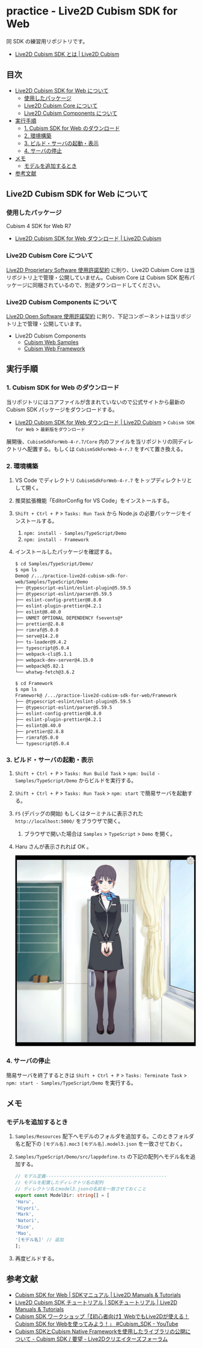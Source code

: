 <!-- omit in toc -->
# practice - Live2D Cubism SDK for Web

同 SDK の練習用リポジトリです。

- [Live2D Cubism SDK とは | Live2D Cubism](https://www.live2d.com/sdk/about/)

<!-- omit in toc -->
## 目次

- [Live2D Cubism SDK for Web について](#live2d-cubism-sdk-for-web-について)
    - [使用したパッケージ](#使用したパッケージ)
    - [Live2D Cubism Core について](#live2d-cubism-core-について)
    - [Live2D Cubism Components について](#live2d-cubism-components-について)
- [実行手順](#実行手順)
    - [1. Cubism SDK for Web のダウンロード](#1-cubism-sdk-for-web-のダウンロード)
    - [2. 環境構築](#2-環境構築)
    - [3. ビルド・サーバの起動・表示](#3-ビルドサーバの起動表示)
    - [4. サーバの停止](#4-サーバの停止)
- [メモ](#メモ)
    - [モデルを追加するとき](#モデルを追加するとき)
- [参考文献](#参考文献)

## Live2D Cubism SDK for Web について

### 使用したパッケージ

Cubism 4 SDK for Web R7

- [Live2D Cubism SDK for Web ダウンロード | Live2D Cubism](https://www.live2d.com/sdk/download/web/)

### Live2D Cubism Core について

[Live2D Proprietary Software 使用許諾契約](https://www.live2d.com/eula/live2d-proprietary-software-license-agreement_jp.html) に則り、Live2D Cubism Core は当リポジトリ上で管理・公開していません。Cubism Core は Cubism SDK 配布パッケージに同梱されているので、別途ダウンロードしてください。

### Live2D Cubism Components について

[Live2D Open Software 使用許諾契約](https://www.live2d.com/eula/live2d-open-software-license-agreement_jp.html) に則り、下記コンポーネントは当リポジトリ上で管理・公開しています。

- Live2D Cubism Components
    - [Cubism Web Samples](https://github.com/Live2D/CubismWebSamples)
    - [Cubism Web Framework](https://github.com/Live2D/CubismWebFramework)

## 実行手順

### 1. Cubism SDK for Web のダウンロード

当リポジトリにはコアファイルが含まれていないので公式サイトから最新の Cubism SDK パッケージをダウンロードする。

- [Live2D Cubism SDK for Web ダウンロード | Live2D Cubism](https://www.live2d.com/sdk/download/web/) > `Cubism SDK for Web` > `最新版をダウンロード`

展開後、`CubismSdkForWeb-4-r.7/Core` 内のファイルを当リポジトリの同ディレクトリへ配置する。もしくは `CubismSdkForWeb-4-r.7` をすべて置き換える。

### 2. 環境構築

1. VS Code でディレクトリ `CubismSdkForWeb-4-r.7` をトップディレクトリとして開く。
2. 推奨拡張機能「EditorConfig for VS Code」をインストールする。
3. `Shift + Ctrl + P` > `Tasks: Run Task` から Node.js の必要パッケージをインストールする。
    1. `npm: install - Samples/TypeScript/Demo`
    2. `npm: install - Framework`
4. インストールしたパッケージを確認する。

    ```shell
    $ cd Samples/TypeScript/Demo/
    $ npm ls
    Demo@ /.../practice-live2d-cubism-sdk-for-web/Samples/TypeScript/Demo
    ├── @typescript-eslint/eslint-plugin@5.59.5
    ├── @typescript-eslint/parser@5.59.5
    ├── eslint-config-prettier@8.8.0
    ├── eslint-plugin-prettier@4.2.1
    ├── eslint@8.40.0
    ├── UNMET OPTIONAL DEPENDENCY fsevents@*
    ├── prettier@2.8.8
    ├── rimraf@5.0.0
    ├── serve@14.2.0
    ├── ts-loader@9.4.2
    ├── typescript@5.0.4
    ├── webpack-cli@5.1.1
    ├── webpack-dev-server@4.15.0
    ├── webpack@5.82.1
    └── whatwg-fetch@3.6.2
    ```

    ```shell
    $ cd Framework
    $ npm ls
    Framework@ /.../practice-live2d-cubism-sdk-for-web/Framework
    ├── @typescript-eslint/eslint-plugin@5.59.5
    ├── @typescript-eslint/parser@5.59.5
    ├── eslint-config-prettier@8.8.0
    ├── eslint-plugin-prettier@4.2.1
    ├── eslint@8.40.0
    ├── prettier@2.8.8
    ├── rimraf@5.0.0
    └── typescript@5.0.4
    ```

### 3. ビルド・サーバの起動・表示

1. `Shift + Ctrl + P` > `Tasks: Run Build Task` > `npm: build - Samples/TypeScript/Demo` からビルドを実行する。
2. `Shift + Ctrl + P` > `Tasks: Run Task` > `npm: start` で簡易サーバを起動する。
3. `F5` (デバッグの開始) もしくはターミナルに表示された `http://localhost:5000/` をブラウザで開く。
    1. ブラウザで開いた場合は `Samples` > `TypeScript` > `Demo` を開く。
4. Haru さんが表示されれば OK 。

    ![haru](images/haru.png)

### 4. サーバの停止

簡易サーバを終了するときは `Shift + Ctrl + P` > `Tasks: Terminate Task` > `npm: start - Samples/TypeScript/Demo` を実行する。

## メモ

### モデルを追加するとき

1. `Samples/Resources` 配下へモデルのフォルダを追加する。このときフォルダ名と配下の `[モデル名].moc3` `[モデル名].model3.json` を一致させておく。
2. `Samples/TypeScript/Demo/src/lappdefine.ts` の下記の配列へモデル名を追加する。

    ```ts
    // モデル定義---------------------------------------------
    // モデルを配置したディレクトリ名の配列
    // ディレクトリ名とmodel3.jsonの名前を一致させておくこと
    export const ModelDir: string[] = [
    'Haru',
    'Hiyori',
    'Mark',
    'Natori',
    'Rice',
    'Mao',
    '[モデル名]' // 追加
    ];
    ```

3. 再度ビルドする。

## 参考文献

- [Cubism SDK for Web | SDKマニュアル | Live2D Manuals & Tutorials](https://docs.live2d.com/cubism-sdk-manual/cubism-sdk-for-web/)
- [Live2D Cubism SDK チュートリアル | SDKチュートリアル | Live2D Manuals & Tutorials](https://docs.live2d.com/cubism-sdk-tutorials/top/)
- [Cubism SDK ワークショップ「【初心者向け】WebでもLive2Dが使える！Cubism SDK for Webを使ってみよう！」 #Cubism_SDK - YouTube](https://www.youtube.com/watch?v=tQdkFvw7X-E)
- [Cubism SDKとCubism Native Frameworkを使用したライブラリの公開について - Cubism SDK / 要望 - Live2Dクリエイターズフォーラム](https://creatorsforum.live2d.com/t/topic/1942)
